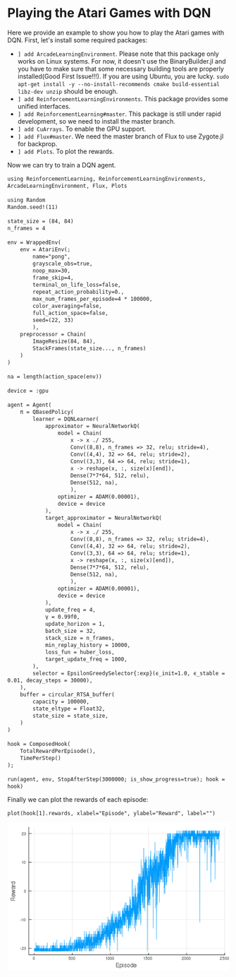# Playing the Atari Games with DQN

Here we provide an example to show you how to play the Atari games with DQN.
First, let's install some required packages:

- `] add ArcadeLearningEnvironment`. Please note that this package only works on Linux systems. For now, it doesn't use the BinaryBuilder.jl and you have to make sure that some necessary building tools are properly installed(Good First Issue!!!). If you are using Ubuntu, you are lucky. `sudo apt-get install -y --no-install-recommends cmake build-essential libz-dev unzip` should be enough.
- `] add ReinforcementLearningEnvironments`. This package provides some unified interfaces.
- `] add ReinforcementLearning#master`. This package is still under rapid development, so we need to install the master branch.
- `] add CuArrays`. To enable the GPU support.
- `] add Flux#master`. We need the master branch of Flux to use Zygote.jl for backprop.
- `] add Plots`. To plot the rewards.

Now we can try to train a DQN agent.

```
using ReinforcementLearning, ReinforcementLearningEnvironments, ArcadeLearningEnvironment, Flux, Plots

using Random
Random.seed!(11)

state_size = (84, 84)
n_frames = 4

env = WrappedEnv(
    env = AtariEnv(;
        name="pong",
        grayscale_obs=true,
        noop_max=30,
        frame_skip=4,
        terminal_on_life_loss=false,
        repeat_action_probability=0.,
        max_num_frames_per_episode=4 * 100000,
        color_averaging=false,
        full_action_space=false,
        seed=(22, 33)
        ),
    preprocessor = Chain(
        ImageResize(84, 84),
        StackFrames(state_size..., n_frames)
    )
)

na = length(action_space(env))

device = :gpu

agent = Agent(
    π = QBasedPolicy(
        learner = DQNLearner(
            approximator = NeuralNetworkQ(
                model = Chain(
                    x -> x ./ 255,
                    Conv((8,8), n_frames => 32, relu; stride=4),
                    Conv((4,4), 32 => 64, relu; stride=2),
                    Conv((3,3), 64 => 64, relu; stride=1),
                    x -> reshape(x, :, size(x)[end]),
                    Dense(7*7*64, 512, relu),
                    Dense(512, na),
                    ),
                optimizer = ADAM(0.00001),
                device = device
            ),
            target_approximator = NeuralNetworkQ(
                model = Chain(
                    x -> x ./ 255,
                    Conv((8,8), n_frames => 32, relu; stride=4),
                    Conv((4,4), 32 => 64, relu; stride=2),
                    Conv((3,3), 64 => 64, relu; stride=1),
                    x -> reshape(x, :, size(x)[end]),
                    Dense(7*7*64, 512, relu),
                    Dense(512, na),
                    ),
                optimizer = ADAM(0.00001),
                device = device
            ),
            update_freq = 4,
            γ = 0.99f0,
            update_horizon = 1,
            batch_size = 32,
            stack_size = n_frames,
            min_replay_history = 10000,
            loss_fun = huber_loss,
            target_update_freq = 1000,
        ),
        selector = EpsilonGreedySelector{:exp}(ϵ_init=1.0, ϵ_stable = 0.01, decay_steps = 30000),
    ),
    buffer = circular_RTSA_buffer(
        capacity = 100000,
        state_eltype = Float32,
        state_size = state_size,
    )
)

hook = ComposedHook(
    TotalRewardPerEpisode(),
    TimePerStep()
);

run(agent, env, StopAfterStep(3000000; is_show_progress=true); hook = hook)
```

Finally we can plot the rewards of each episode:

```
plot(hook[1].rewards, xlabel="Episode", ylabel="Reward", label="")
```

![](../assets/img/pong_dqn.png)